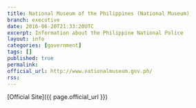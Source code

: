 ```yaml
---
title: National Museum of the Philippines (National Museum)
branch: executive
date: 2016-06-20T21:33:20UTC
excerpt: Information about the Philippine National Police
layout: info
categories: [government]
tags: []
published: true
permalink: 
official_url: http://www.nationalmuseum.gov.ph/
rss:
---
```


[Official Site]({{ page.official_url }})

